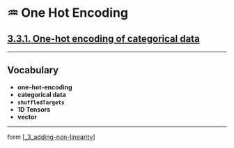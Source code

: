 # ♒️ One Hot Encoding

## [**3.3.1.** One-hot encoding of categorical data](https://livebook.manning.com/book/deep-learning-with-javascript/chapter-3/197)

---

## **Vocabulary**

- **one-hot-encoding**
- **categorical data**
- **`shuffledTargets`**
- **1D Tensors**
- **vector**

---
form [[_3_adding-non-linearity]]

[//begin]: # "Autogenerated link references for markdown compatibility"
[_3_adding-non-linearity]: ../_3_adding-non-linearity.md "♒️ NON-LINEARITY"
[//end]: # "Autogenerated link references"